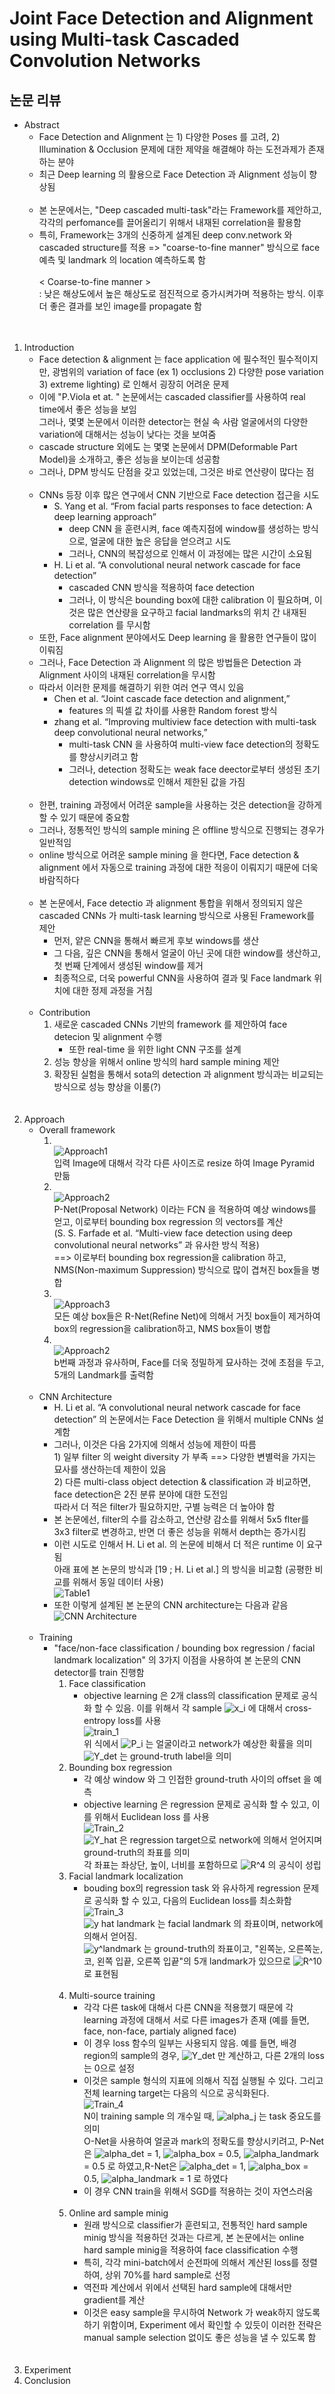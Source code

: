 # Joint Face Detection and Alignment using Multi-task Cascaded Convolution Networks
## 논문 리뷰
- Abstract
    - Face Detection and Alignment 는 1) 다양한 Poses 를 고려, 2) Illumination & Occlusion 문제에 대한 제약을 해결해야 하는 도전과제가 존재하는 분야
    - 최근 Deep learning 의 활용으로 Face Detection 과 Alignment 성능이 향상됨<br><br>
    - 본 논문에서는, "Deep cascaded multi-task"라는 Framework를 제안하고, 각각의 perfomance를 끌어올리기 위해서 내재된 correlation을 활용함
    - 특히, Framework는 3개의 신중하게 설계된 deep conv.network 와 cascaded structure를 적용 => "coarse-to-fine manner" 방식으로 face 예측 및 landmark 의 location 예측하도록 함<br><br> < Coarse-to-fine manner > <br> : 낮은 해상도에서 높은 해상도로 점진적으로 증가시켜가며 적용하는 방식. 이후 더 좋은 결과를 보인 image를 propagate 함<br><br><br>
1. Introduction
    - Face detection & alignment 는 face application 에 필수적인 필수적이지만, 광범위의 variation of face (ex 1) occlusions 2) 다양한 pose variation 3) extreme lighting) 로 인해서 굉장히 어려운 문제
    - 이에 "P.Viola et at. <Robust real-time face detection>" 논문에서는 cascaded classifier를 사용하여 real time에서 좋은 성능을 보임<br>그러나, 몇몇 논문에서 이러한 detector는 현실 속 사람 얼굴에서의 다양한 variation에 대해서는 성능이 낮다는 것을 보여줌
    - cascade structure 외에도 는 몇몇 논문에서 DPM(Deformable Part Model)을 소개하고, 좋은 성능을 보이는데 성공함
    - 그러나, DPM 방식도 단점을 갖고 있었는데, 그것은 바로 연산량이 많다는 점<br><br>
    - CNNs 등장 이후 많은 연구에서 CNN 기반으로 Face detection 접근을 시도
        - S. Yang et al. “From facial parts responses to face detection: A deep learning approach”
            - deep CNN 을 훈련시켜, face 예측지점에 window를 생성하는 방식으로, 얼굴에 대한 높은 응답을 얻으려고 시도
            - 그러나, CNN의 복잡성으로 인해서 이 과정에는 많은 시간이 소요됨
        - H. Li et al. “A convolutional neural network cascade for face detection”
            - cascaded CNN 방식을 적용하여 face detection
            - 그러나, 이 방식은 bounding box에 대한 calibration 이 필요하며, 이것은 많은 연산량을 요구하고 facial landmarks의 위치 간 내재된 correlation 를 무시함
    - 또한, Face alignment 분야에서도 Deep learning 을 활용한 연구들이 많이 이뤄짐
    - 그러나, Face Detection 과 Alignment 의 많은 방법들은 Detection 과 Alignment 사이의 내재된 correlation을 무시함
    - 따라서 이러한 문제를 해결하기 위한 여러 연구 역시 있음
        - Chen et al. “Joint cascade face detection and alignment,”
            - features 의 픽셀 값 차이를 사용한 Random forest 방식
        - zhang et al. “Improving multiview face detection with multi-task deep convolutional neural networks,”
            - multi-task CNN 을 사용하여 multi-view face detection의 정확도를 향상시키려고 함
            - 그러나, detection 정확도는 weak face deector로부터 생성된 초기 detection windows로 인해서 제한된 값을 가짐<br><br>
    - 한편, training 과정에서 어려운 sample을 사용하는 것은 detection을 강하게 할 수 있기 때문에 중요함
    - 그러나, 정통적인 방식의 sample mining 은 offline 방식으로 진행되는 경우가 일반적임
    - online 방식으로 어려운 sample mining 을 한다면, Face detection & alignment 에서 자동으로 training 과정에 대한 적응이 이뤄지기 때문에 더욱 바람직하다<br><br>
    - 본 논문에서, Face detectio 과 alignment 통합을 위해서 정의되지 않은 cascaded CNNs 가 multi-task learning 방식으로 사용된 Framework를 제안
        - 먼저, 얕은 CNN을 통해서 빠르게 후보 windows를 생산
        - 그 다음, 깊은 CNN을 통해서 얼굴이 아닌 곳에 대한 window를 생산하고, 첫 번째 단계에서 생성된 window를 제거
        - 최종적으로, 더욱 powerful CNN을 사용하여 결과 및 Face landmark 위치에 대한 정제 과정을 거침<br><br>
    - Contribution
        1. 새로운 cascaded CNNs 기반의 framework 를 제안하여 face detecion 및 alignment 수행
            - 또한 real-time 을 위한 light CNN 구조를 설계
        1.  성능 향상을 위해서 online 방식의 hard sample mining 제안
        1. 확장된 실험을 통해서 sota의 detection 과 alignment 방식과는 비교되는 방식으로 성능 향상을 이룸(?) <br><br><br>
1. Approach
    - Overall framework
        1. <br>![Approach1](https://github.com/star6973/lotte_studying/blob/KwonHH/reference_image/KwonHH/Joint%20Face%20Detection%20and%20Alignment%20using%20Multi-task%20Cascaded%20Convolutional%20Networks/Approach1.JPG?raw=true) <br>입력 Image에 대해서 각각 다른 사이즈로 resize 하여 Image Pyramid 만듦
        1. <br>![Approach2](https://github.com/star6973/lotte_studying/blob/KwonHH/reference_image/KwonHH/Joint%20Face%20Detection%20and%20Alignment%20using%20Multi-task%20Cascaded%20Convolutional%20Networks/Approach2.JPG?raw=true) <br>P-Net(Proposal Network) 이라는 FCN 을 적용하여 예상 windows를 얻고, 이로부터 bounding box regression 의 vectors를 계산<br>(S. S. Farfade et al. “Multi-view face detection using deep convolutional neural networks” 과 유사한 방식 적용)<br>==> 이로부터 bounding box regression을 calibration 하고, NMS(Non-maximum Suppression) 방식으로 많이 겹쳐진 box들을 병합
        1. <br>![Approach3](https://github.com/star6973/lotte_studying/blob/KwonHH/reference_image/KwonHH/Joint%20Face%20Detection%20and%20Alignment%20using%20Multi-task%20Cascaded%20Convolutional%20Networks/Approach3.JPG?raw=true) <br>모든 예상 box들은 R-Net(Refine Net)에 의해서 거짓 box들이 제거하여 box의 regression을 calibration하고, NMS box들이 병합
        1. <br>![Approach2](https://github.com/star6973/lotte_studying/blob/KwonHH/reference_image/KwonHH/Joint%20Face%20Detection%20and%20Alignment%20using%20Multi-task%20Cascaded%20Convolutional%20Networks/Approach4.JPG?raw=true) <br>b번째 과정과 유사하며, Face를 더욱 정밀하게 묘사하는 것에 초점을 두고, 5개의 Landmark를 출력함<br><br>
    - CNN Architecture
        - H. Li et al. “A convolutional neural network cascade for face detection” 의 논문에서는 Face Detection 을 위해서 multiple CNNs 설계함
        - 그러나, 이것은 다음 2가지에 의해서 성능에 제한이 따름<br>  1) 일부 filter 의 weight diversity 가 부족 ==> 다양한 변별럭을 가지는 묘사를 생산하는데 제한이 있음<br>  2) 다른 multi-class object detection & classification 과 비교하면, face detection은 2진 분류 분야에 대한 도전임<br>따라서 더 적은 filter가 필요하지만, 구별 능력은 더 높아야 함
        - 본 논문에선, filter의 수를 감소하고, 연산량 감소를 위해서 5x5 flter를 3x3 filter로 변경하고, 반면 더 좋은 성능을 위해서 depth는 증가시킴
        - 이런 시도로 인해서 H. Li et al. 의 논문에 비해서 더 적은 runtime 이 요구됨<br>아래 표에 본 논문의 방식과 [19 ; H. Li et al.] 의 방식을 비교함 (공평한 비교를 위해서 동일 데이터 사용)<br> ![Table1](https://github.com/star6973/lotte_studying/blob/KwonHH/reference_image/KwonHH/Joint%20Face%20Detection%20and%20Alignment%20using%20Multi-task%20Cascaded%20Convolutional%20Networks/Table1.JPG?raw=true)
        - 또한 이렇게 설계된 본 논문의 CNN architecture는 다음과 같음<br> ![CNN Architecture](https://github.com/star6973/lotte_studying/blob/KwonHH/reference_image/KwonHH/Joint%20Face%20Detection%20and%20Alignment%20using%20Multi-task%20Cascaded%20Convolutional%20Networks/CNN%20architecture.JPG?raw=true) <br><br>
    - Training
        - "face/non-face classification / bounding box regression / facial landmark localization" 의 3가지 이점을 사용하여 본 논문의 CNN detector를 train 진행함
            1. Face classification
                - objective learning 은 2개 class의 classification 문제로 공식화 할 수 있음. 이를 위해서 각 sample ![x_i](https://github.com/star6973/lotte_studying/blob/KwonHH/reference_image/KwonHH/Joint%20Face%20Detection%20and%20Alignment%20using%20Multi-task%20Cascaded%20Convolutional%20Networks/X_i.JPG?raw=true) 에 대해서 cross-entropy loss를 사용<br> ![train_1](https://github.com/star6973/lotte_studying/blob/KwonHH/reference_image/KwonHH/Joint%20Face%20Detection%20and%20Alignment%20using%20Multi-task%20Cascaded%20Convolutional%20Networks/train_1.JPG?raw=true) <br>위 식에서 ![P_i](https://github.com/star6973/lotte_studying/blob/KwonHH/reference_image/KwonHH/Joint%20Face%20Detection%20and%20Alignment%20using%20Multi-task%20Cascaded%20Convolutional%20Networks/P_i.JPG?raw=true) 는 얼굴이라고 network가 예상한 확률을 의미<br> ![Y_det](https://github.com/star6973/lotte_studying/blob/KwonHH/reference_image/KwonHH/Joint%20Face%20Detection%20and%20Alignment%20using%20Multi-task%20Cascaded%20Convolutional%20Networks/Y_det.JPG?raw=true) 는 ground-truth label을 의미
            1. Bounding box regression
                - 각 예상 window 와 그 인접한 ground-truth 사이의 offset 을 예측
                - objective learning 은 regression 문제로 공식화 할 수 있고, 이를 위해서 Euclidean loss 를 사용<br> ![Train_2](https://github.com/star6973/lotte_studying/blob/KwonHH/reference_image/KwonHH/Joint%20Face%20Detection%20and%20Alignment%20using%20Multi-task%20Cascaded%20Convolutional%20Networks/train_2.JPG?raw=true) <br> ![Y_hat](https://github.com/star6973/lotte_studying/blob/KwonHH/reference_image/KwonHH/Joint%20Face%20Detection%20and%20Alignment%20using%20Multi-task%20Cascaded%20Convolutional%20Networks/Y_hat.JPG?raw=true) 은 regression target으로 network에 의해서 얻어지며<br>ground-truth의 좌표를 의미<br>각 좌표는 좌상단, 높이, 너비를 포함하므로 ![R^4](https://github.com/star6973/lotte_studying/blob/KwonHH/reference_image/KwonHH/Joint%20Face%20Detection%20and%20Alignment%20using%20Multi-task%20Cascaded%20Convolutional%20Networks/R%5E4.JPG?raw=true) 의 공식이 성립
            1. Facial landmark localization
                - bouding box의 regression task 와 유사하게 regression 문제로 공식화 할 수 있고, 다음의 Euclidean loss를 최소화함<br> ![Train_3](https://github.com/star6973/lotte_studying/blob/KwonHH/reference_image/KwonHH/Joint%20Face%20Detection%20and%20Alignment%20using%20Multi-task%20Cascaded%20Convolutional%20Networks/train_3.JPG?raw=true) <br> ![y hat landmark](https://github.com/star6973/lotte_studying/blob/KwonHH/reference_image/KwonHH/Joint%20Face%20Detection%20and%20Alignment%20using%20Multi-task%20Cascaded%20Convolutional%20Networks/y_hat_landmark.JPG?raw=true) 는 facial landmark 의 좌표이며, network에 의해서 얻어짐.<br> ![y^landmark](https://github.com/star6973/lotte_studying/blob/KwonHH/reference_image/KwonHH/Joint%20Face%20Detection%20and%20Alignment%20using%20Multi-task%20Cascaded%20Convolutional%20Networks/y%5Elandmark.JPG?raw=true) 는 ground-truth의 좌표이고, "왼쪽눈, 오른쪽눈, 코, 왼쪽 입끝, 오른쪽 입끝"의 5개 landmark가 있으므로 ![R^10](https://github.com/star6973/lotte_studying/blob/KwonHH/reference_image/KwonHH/Joint%20Face%20Detection%20and%20Alignment%20using%20Multi-task%20Cascaded%20Convolutional%20Networks/R%5E10.JPG?raw=true) 로 표현됨<br><br>
            1. Multi-source training
                - 각각 다른 task에 대해서 다른 CNN을 적용했기 때문에 각 learning 과정에 대해서 서로 다른 images가 존재 (예를 들면, face, non-face, partialy aligned face)
                - 이 경우 loss 함수의 일부는 사용되지 않음. 예를 들면, 배경 region의 sample의 경우, ![Y_det](https://github.com/star6973/lotte_studying/blob/KwonHH/reference_image/KwonHH/Joint%20Face%20Detection%20and%20Alignment%20using%20Multi-task%20Cascaded%20Convolutional%20Networks/Y_det.JPG?raw=true) 만 계산하고, 다른 2개의 loss는 0으로 설정
                - 이것은 sample 형식의 지표에 의해서 직접 실행될 수 있다. 그리고 전체 learning target는 다음의 식으로 공식화된다.<br> ![Train_4](https://github.com/star6973/lotte_studying/blob/KwonHH/reference_image/KwonHH/Joint%20Face%20Detection%20and%20Alignment%20using%20Multi-task%20Cascaded%20Convolutional%20Networks/train_4.JPG?raw=true) <br>N이 training sample 의 개수일 때, ![alpha_j](https://github.com/star6973/lotte_studying/blob/KwonHH/reference_image/KwonHH/Joint%20Face%20Detection%20and%20Alignment%20using%20Multi-task%20Cascaded%20Convolutional%20Networks/alpha_j.JPG?raw=true) 는 task 중요도를 의미<br>O-Net을 사용하여 얼굴과 mark의 정확도를 향상시키려고, P-Net은 ![alpha_det](https://github.com/star6973/lotte_studying/blob/KwonHH/reference_image/KwonHH/Joint%20Face%20Detection%20and%20Alignment%20using%20Multi-task%20Cascaded%20Convolutional%20Networks/alpha_det.JPG?raw=true) = 1, ![alpha_box](https://github.com/star6973/lotte_studying/blob/KwonHH/reference_image/KwonHH/Joint%20Face%20Detection%20and%20Alignment%20using%20Multi-task%20Cascaded%20Convolutional%20Networks/alpha_box.JPG?raw=true) = 0.5, ![alpha_landmark](https://github.com/star6973/lotte_studying/blob/KwonHH/reference_image/KwonHH/Joint%20Face%20Detection%20and%20Alignment%20using%20Multi-task%20Cascaded%20Convolutional%20Networks/alpha_land.JPG?raw=true) = 0.5 로 하였고,R-Net은 ![alpha_det](https://github.com/star6973/lotte_studying/blob/KwonHH/reference_image/KwonHH/Joint%20Face%20Detection%20and%20Alignment%20using%20Multi-task%20Cascaded%20Convolutional%20Networks/alpha_det.JPG?raw=true) = 1, ![alpha_box](https://github.com/star6973/lotte_studying/blob/KwonHH/reference_image/KwonHH/Joint%20Face%20Detection%20and%20Alignment%20using%20Multi-task%20Cascaded%20Convolutional%20Networks/alpha_box.JPG?raw=true) = 0.5, ![alpha_landmark](https://github.com/star6973/lotte_studying/blob/KwonHH/reference_image/KwonHH/Joint%20Face%20Detection%20and%20Alignment%20using%20Multi-task%20Cascaded%20Convolutional%20Networks/alpha_land.JPG?raw=true) = 1 로 하였다
                - 이 경우 CNN train을 위해서 SGD를 적용하는 것이 자연스러움<br><br>
            1. Online ard sample minig
                - 원래 방식으로 classifier가 훈련되고, 전통적인 hard sample minig 방식을 적용하던 것과는 다르게, 본 논문에서는 online hard sample minig을 적용하여 face classification 수행
                - 특히, 각각 mini-batch에서 순전파에 의해서 계산된 loss를 정렬하여, 상위 70%를 hard sample로 선정
                - 역전파 계산에서 위에서 선택된 hard sample에 대해서만 gradient를 계산
                - 이것은 easy sample을 무시하여 Network 가 weak하지 않도록 하기 위함이며, Experiment 에서 확인할 수 있듯이 이러한 전략은 manual sample selection 없이도 좋은 성능을 낼 수 있도록 함<br><br><br>
1. Experiment
1. Conclusion